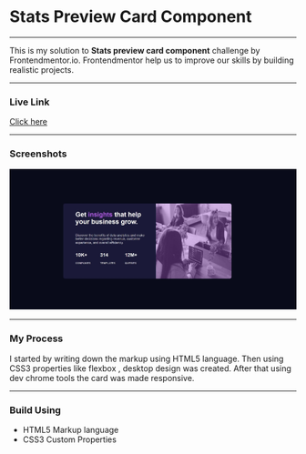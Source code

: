 <h1>Stats Preview Card Component </h1>
<hr>
This is my solution to <strong>Stats preview card component</strong> challenge by Frontendmentor.io. Frontendmentor help us to improve our skills by building realistic projects.
<hr>
<h3>Live Link</h3>
<a href="https://sonakshirawat.github.io/stats-preview-card-component/">Click here</a>
<hr>
<h3>Screenshots</h3>
<img src="images/Capture.JPG" alt="Desktop version"/>

<hr>
<h3>My Process</h3>
I started by writing down the markup using HTML5 language. Then using CSS3 properties like flexbox , desktop design was created. After that using dev chrome tools the card was made responsive.
<hr>
<h3>Build Using</h3>
<ul>
  <li>HTML5 Markup language</li>
  <li>CSS3 Custom Properties</li>
</ul>
